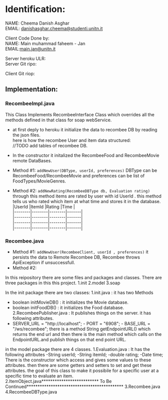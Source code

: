 # Identification:  
NAME: Cheema Danish Asghar  
EMAIL: danishasghar.cheema@studenti.unitn.it  
  
Client Code Done by:  
NAME: Main muhammad faheem - Jan  
EMAIL:main.jan@unitn.it  
  
Server heroku ULR:  
Server Git ripo:  
  
Client Git riop:  
  
## Implementation:  
### RecombeeImpl.java
This Class Implements RecombeeInterface Class which overrides all the methods defined in that class for soap webService.  
  
* at first deply to heroku it initialize the data to recombee DB by reading the json files.  
here is how the recombee User and item data structured:  
//TODO add tables of recombee DB.  

* In the constructor it initalized the RecombeeFood and RecombeeMovie remote DataBases.  
* Method #1: `addNewUser(DBType, userId, preferences)` DBType can be RecombeeFood/RecombeeMovie and preferences can be list of FoodTypes/MovieGenres.  
 
* Method #2:  `addNewRating(RecombeeDBType db, Evaluation rating)` through this method items are rated by user with id UserId . this method tells us who rated which item at what time and stores it in the database.   
|UserId |ItemId |Rating |Time   |    
|--------|--------|--------|-------|      
|--------|--------|--------|-------|      
|--------|--------|--------|-------|      
|--------|--------|--------|-------|      

### Recombee.java
* Method #1: `addNewUser(RecombeeClient, userId , preferences)` it persists the data to Remote Recombee DB, Recombee throws ApiException if unsuccessfull.  
* Method #2:










In this reipository there are some files and packages and classes. There are three packages in this this project.
1.init
2.model
3.soap

In the init package there are two classes:
1.init.java : it has two Methods
- boolean initMovieDB() : it initializes the Movie database.
- boolean initFoodDB() : it initializes the Food database. 2.RecombeePublisher.java : It publishes things on the server. it has following attributes.
- SERVER_URL = "http://localhost"; - PORT = "6908"; - BASE_URL = "/ws/recombee";
there is a method
String getEndpointURL() which returns the end url
and then there is the main method which calls on the EndpointURL.and publish things on that end point URL.

in the model package there are 4 classes. 1.Evaluation.java : It has the following attributes -String userId; -String itemId; -double rating; -Date time; There is the constructor which access and gives some values to these attributes. then there are some getters and setters to set and get these attributes. the goal of this class to make it possibile for a specific user at a specific time to evaluate an item.
2.ItemObject.java************************** To Be Continued******************************************** 3.Recombee.java 4.RecombeeDBType.java
